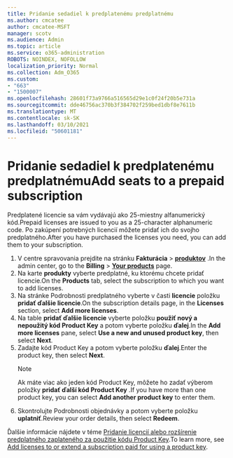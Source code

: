 ```yaml
---
title: Pridanie sedadiel k predplatenému predplatnému
ms.author: cmcatee
author: cmcatee-MSFT
manager: scotv
ms.audience: Admin
ms.topic: article
ms.service: o365-administration
ROBOTS: NOINDEX, NOFOLLOW
localization_priority: Normal
ms.collection: Adm_O365
ms.custom:
- "663"
- "1500007"
ms.openlocfilehash: 28601f73a9766a516565d29e1c0f24f20b5e731a
ms.sourcegitcommit: dde46756ac370b3f384702f259bed1dbf8e7611b
ms.translationtype: MT
ms.contentlocale: sk-SK
ms.lasthandoff: 03/10/2021
ms.locfileid: "50601181"
---
```

# <a name="add-seats-to-a-prepaid-subscription"></a><span data-ttu-id="385ef-102">Pridanie sedadiel k predplatenému predplatnému</span><span class="sxs-lookup"><span data-stu-id="385ef-102">Add seats to a prepaid subscription</span></span>

<span data-ttu-id="385ef-103">Predplatené licencie sa vám vydávajú ako 25-miestny alfanumerický kód.</span><span class="sxs-lookup"><span data-stu-id="385ef-103">Prepaid licenses are issued to you as a 25-character alphanumeric code.</span></span> <span data-ttu-id="385ef-104">Po zakúpení potrebných licencií môžete pridať ich do svojho predplatného.</span><span class="sxs-lookup"><span data-stu-id="385ef-104">After you have purchased the licenses you need, you can add them to your subscription.</span></span>

1. <span data-ttu-id="385ef-105">V centre spravovania prejdite na stránku **Fakturácia**  >  **[produktov](https://go.microsoft.com/fwlink/p/?linkid=842054)** .</span><span class="sxs-lookup"><span data-stu-id="385ef-105">In the admin center, go to the **Billing** > **[Your products](https://go.microsoft.com/fwlink/p/?linkid=842054)** page.</span></span>
2. <span data-ttu-id="385ef-106">Na karte **produkty** vyberte predplatné, ku ktorému chcete pridať licencie.</span><span class="sxs-lookup"><span data-stu-id="385ef-106">On the **Products** tab, select the subscription to which you want to add licenses.</span></span>
3. <span data-ttu-id="385ef-107">Na stránke Podrobnosti predplatného vyberte v časti **licencie** položku **pridať ďalšie licencie**.</span><span class="sxs-lookup"><span data-stu-id="385ef-107">On the subscription details page, in the **Licenses** section, select **Add more licenses**.</span></span>
4. <span data-ttu-id="385ef-108">Na table **pridať ďalšie licencie** vyberte položku **použiť nový a nepoužitý kód Product Key** a potom vyberte položku **ďalej**.</span><span class="sxs-lookup"><span data-stu-id="385ef-108">In the **Add more licenses** pane, select **Use a new and unused product key**, then select **Next**.</span></span>
5. <span data-ttu-id="385ef-109">Zadajte kód Product Key a potom vyberte položku **ďalej**.</span><span class="sxs-lookup"><span data-stu-id="385ef-109">Enter the product key, then select **Next**.</span></span>
    > [!NOTE]
    > <span data-ttu-id="385ef-110">Ak máte viac ako jeden kód Product Key, môžete ho zadať výberom položky **pridať ďalší kód Product Key** .</span><span class="sxs-lookup"><span data-stu-id="385ef-110">If you have more than one product key, you can select **Add another product key** to enter them.</span></span>
6. <span data-ttu-id="385ef-111">Skontrolujte Podrobnosti objednávky a potom vyberte položku **uplatniť**.</span><span class="sxs-lookup"><span data-stu-id="385ef-111">Review your order details, then select **Redeem**.</span></span>

<span data-ttu-id="385ef-112">Ďalšie informácie nájdete v téme [Pridanie licencií alebo rozšírenie predplatného zaplateného za použitie kódu Product Key](https://docs.microsoft.com/microsoft-365/commerce/licenses/add-licenses-using-product-key).</span><span class="sxs-lookup"><span data-stu-id="385ef-112">To learn more, see [Add licenses to or extend a subscription paid for using a product key](https://docs.microsoft.com/microsoft-365/commerce/licenses/add-licenses-using-product-key).</span></span>